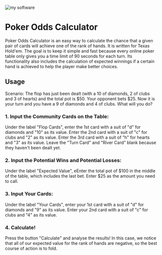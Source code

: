 ![my software](http://s4.postimage.org/wy3hw6wtp/Poker_Calculator.jpg) 


# Poker Odds Calculator

Poker Odds Calculator is an easy way to calculate the chance that a given pair of cards will achieve one of the rank of hands. It is written for Texas Hold'em. The goal is to keep it simple and fast because every online poker table only gives you a time limit of 90 seconds for each turn. Its functionality also includes the calculation of expected winnings if a certain hand is achieved to help the player make better choices.

## Usage

Scenario: The flop has just been dealt (with a 10 of diamonds, 2 of clubs and 3 of hearts) and the total pot is $50. Your opponent bets $25. Now it is your turn and you have a 9 of diamonds and 4 of clubs. What will you do?

### 1. Input the Community Cards on the Table:

Under the label "Flop Cards", enter the 1st card with a suit of "d" for diamonds and "10" as its value.
Enter the 2nd card with a suit of "c" for clubs and "2" as its value.
Enter the 3rd card with a suit of "h" for hearts and "3" as its value.
Leave the "Turn Card" and "River Card" blank because they haven't been dealt yet.

### 2. Input the Potential Wins and Potential Losses:

Under the label "Expected Value", eEnter the total pot of $100 in the middle of the table, which includes the last bet.
Enter $25 as the amount you need to call.

### 3. Input Your Cards:

Under the label "Your Cards", enter your 1st card with a suit of "d" for diamonds and "9" as its value.
Enter your 2nd card with a suit of "c" for clubs and "4" as its value.

### 4. Calculate!
Press the button "Calculate" and analyse the results!
In this case, we notice that all of our expected value for the rank of hands are negative, so the best course of action is to fold.
